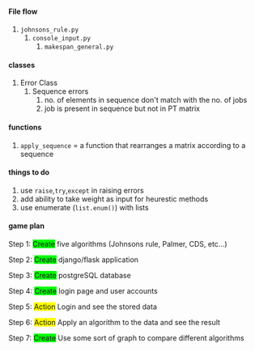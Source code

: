 <style type="text/css">
.create {background-color: #00FF00;}
.action {background-color: #FFFF00;}
</style>
<!---
<span class="action">Action</span>
<span class="create">Create</span>
-->

#### File flow
1. `johnsons_rule.py`
	1. `console_input.py`
		1. `makespan_general.py`

#### classes
1. Error Class
	1. Sequence errors
		1. no. of elements in sequence don't match with the no. of jobs
		1. job is present in sequence but not in PT matrix 

#### functions
1. `apply_sequence` = a function that rearranges a matrix according to a sequence

#### things to do
1. use `raise`,`try`,`except` in raising errors
2. add ability to take weight as input for heurestic methods
3. use enumerate (`list.enum()`) with lists

#### game plan
Step 1: <span class="create">Create</span> five algorithms (Johnsons rule, Palmer, CDS, etc...)

Step 2: <span class="create">Create</span> django/flask application

Step 3: <span class="create">Create</span> postgreSQL database

Step 4: <span class="create">Create</span> login page and user accounts

Step 5: <span class="action">Action</span> Login and see the stored data

Step 6: <span class="action">Action</span> Apply an algorithm to the data and see the result

Step 7: <span class="create">Create</span> Use some sort of graph to compare different algorithms
